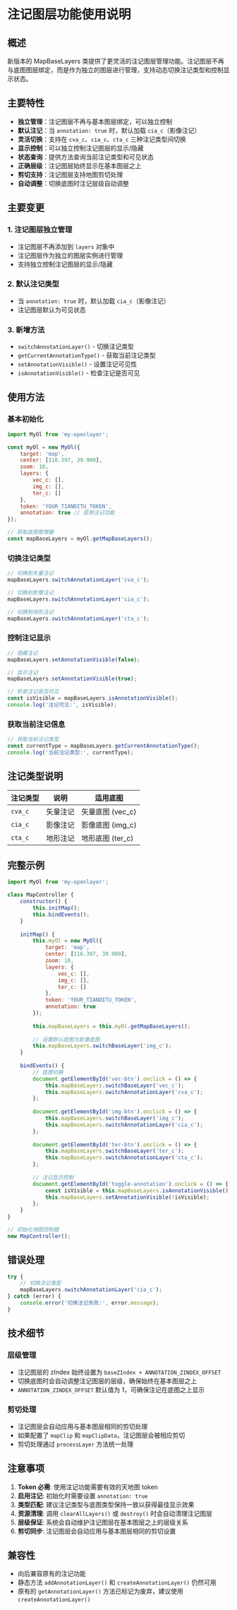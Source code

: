 # 注记图层功能使用说明

## 概述

新版本的 MapBaseLayers 类提供了更灵活的注记图层管理功能。注记图层不再与底图图层绑定，而是作为独立的图层进行管理，支持动态切换注记类型和控制显示状态。

## 主要特性

- **独立管理**：注记图层不再与基本图层绑定，可以独立控制
- **默认注记**：当 `annotation: true` 时，默认加载 `cia_c`（影像注记）
- **灵活切换**：支持在 `cva_c`、`cia_c`、`cta_c` 三种注记类型间切换
- **显示控制**：可以独立控制注记图层的显示/隐藏
- **状态查询**：提供方法查询当前注记类型和可见状态
- **正确层级**：注记图层始终显示在基本图层之上
- **剪切支持**：注记图层支持地图剪切处理
- **自动调整**：切换底图时注记层级自动调整

## 主要变更

### 1. 注记图层独立管理
- 注记图层不再添加到 `layers` 对象中
- 注记图层作为独立的图层实例进行管理
- 支持独立控制注记图层的显示/隐藏

### 2. 默认注记类型
- 当 `annotation: true` 时，默认加载 `cia_c`（影像注记）
- 注记图层默认为可见状态

### 3. 新增方法
- `switchAnnotationLayer()` - 切换注记类型
- `getCurrentAnnotationType()` - 获取当前注记类型
- `setAnnotationVisible()` - 设置注记可见性
- `isAnnotationVisible()` - 检查注记是否可见

## 使用方法

### 基本初始化

```javascript
import MyOl from 'my-openlayer';

const myOl = new MyOl({
    target: 'map',
    center: [116.397, 39.909],
    zoom: 10,
    layers: {
        vec_c: [],
        img_c: [],
        ter_c: []
    },
    token: 'YOUR_TIANDITU_TOKEN',
    annotation: true // 启用注记功能
});

// 获取底图管理器
const mapBaseLayers = myOl.getMapBaseLayers();
```

### 切换注记类型

```javascript
// 切换到矢量注记
mapBaseLayers.switchAnnotationLayer('cva_c');

// 切换到影像注记
mapBaseLayers.switchAnnotationLayer('cia_c');

// 切换到地形注记
mapBaseLayers.switchAnnotationLayer('cta_c');
```

### 控制注记显示

```javascript
// 隐藏注记
mapBaseLayers.setAnnotationVisible(false);

// 显示注记
mapBaseLayers.setAnnotationVisible(true);

// 检查注记是否可见
const isVisible = mapBaseLayers.isAnnotationVisible();
console.log('注记可见:', isVisible);
```

### 获取当前注记信息

```javascript
// 获取当前注记类型
const currentType = mapBaseLayers.getCurrentAnnotationType();
console.log('当前注记类型:', currentType);
```

## 注记类型说明

| 注记类型 | 说明 | 适用底图 |
|---------|------|----------|
| `cva_c` | 矢量注记 | 矢量底图 (vec_c) |
| `cia_c` | 影像注记 | 影像底图 (img_c) |
| `cta_c` | 地形注记 | 地形底图 (ter_c) |

## 完整示例

```javascript
import MyOl from 'my-openlayer';

class MapController {
    constructor() {
        this.initMap();
        this.bindEvents();
    }
    
    initMap() {
        this.myOl = new MyOl({
            target: 'map',
            center: [116.397, 39.909],
            zoom: 10,
            layers: {
                vec_c: [],
                img_c: [],
                ter_c: []
            },
            token: 'YOUR_TIANDITU_TOKEN',
            annotation: true
        });
        
        this.mapBaseLayers = this.myOl.getMapBaseLayers();
        
        // 设置默认底图为影像底图
        this.mapBaseLayers.switchBaseLayer('img_c');
    }
    
    bindEvents() {
        // 底图切换
        document.getElementById('vec-btn').onclick = () => {
            this.mapBaseLayers.switchBaseLayer('vec_c');
            this.mapBaseLayers.switchAnnotationLayer('cva_c');
        };
        
        document.getElementById('img-btn').onclick = () => {
            this.mapBaseLayers.switchBaseLayer('img_c');
            this.mapBaseLayers.switchAnnotationLayer('cia_c');
        };
        
        document.getElementById('ter-btn').onclick = () => {
            this.mapBaseLayers.switchBaseLayer('ter_c');
            this.mapBaseLayers.switchAnnotationLayer('cta_c');
        };
        
        // 注记显示控制
        document.getElementById('toggle-annotation').onclick = () => {
            const isVisible = this.mapBaseLayers.isAnnotationVisible();
            this.mapBaseLayers.setAnnotationVisible(!isVisible);
        };
    }
}

// 初始化地图控制器
new MapController();
```

## 错误处理

```javascript
try {
    // 切换注记类型
    mapBaseLayers.switchAnnotationLayer('cia_c');
} catch (error) {
    console.error('切换注记失败:', error.message);
}
```

## 技术细节

### 层级管理
- 注记图层的 zIndex 始终设置为 `baseZIndex + ANNOTATION_ZINDEX_OFFSET`
- 切换底图时会自动调整注记图层的层级，确保始终在基本图层之上
- `ANNOTATION_ZINDEX_OFFSET` 默认值为 1，可确保注记在底图之上显示

### 剪切处理
- 注记图层会自动应用与基本图层相同的剪切处理
- 如果配置了 `mapClip` 和 `mapClipData`，注记图层会被相应剪切
- 剪切处理通过 `processLayer` 方法统一处理

## 注意事项

1. **Token 必需**: 使用注记功能需要有效的天地图 token
2. **启用注记**: 初始化时需要设置 `annotation: true`
3. **类型匹配**: 建议注记类型与底图类型保持一致以获得最佳显示效果
4. **资源清理**: 调用 `clearAllLayers()` 或 `destroy()` 时会自动清理注记图层
5. **层级保证**: 系统会自动维护注记图层在基本图层之上的层级关系
6. **剪切同步**: 注记图层会自动应用与基本图层相同的剪切设置

## 兼容性

- 向后兼容原有的注记功能
- 静态方法 `addAnnotationLayer()` 和 `createAnnotationLayer()` 仍然可用
- 原有的 `getAnnotationLayer()` 方法已标记为废弃，建议使用 `createAnnotationLayer()`
